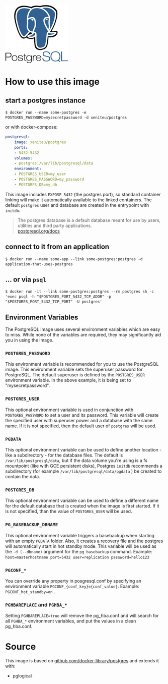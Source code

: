 ![logo](https://raw.githubusercontent.com/docker-library/docs/01c12653951b2fe592c1f93a13b4e289ada0e3a1/postgres/logo.png)

# How to use this image

## start a postgres instance

```console
$ docker run --name some-postgres -e POSTGRES_PASSWORD=mysecretpassword -d xeniteu/postgres
```

or with docker-compose: 

```yaml
postgresql:
    image: xeniteu/postgres
    ports:
    - 5432:5432
    volumes:
    - postgres:/var/lib/postgresql/data
    environment:
    - POSTGRES_USER=my_user
    - POSTGRES_PASSWORD=my_password
    - POSTGRES_DB=my_db
```

This image includes `EXPOSE 5432` (the postgres port), so standard container linking will make it automatically available to the linked containers. The default `postgres` user and database are created in the entrypoint with `initdb`.

> The postgres database is a default database meant for use by users, utilities and third party applications.  
> [postgresql.org/docs](https://www.postgresql.org/docs/current/app-initdb.html)

## connect to it from an application

```console
$ docker run --name some-app --link some-postgres:postgres -d application-that-uses-postgres
```

## ... or via `psql`

```console
$ docker run -it --link some-postgres:postgres --rm postgres sh -c 'exec psql -h "$POSTGRES_PORT_5432_TCP_ADDR" -p "$POSTGRES_PORT_5432_TCP_PORT" -U postgres'
```

## Environment Variables

The PostgreSQL image uses several environment variables which are easy to miss. While none of the variables are required, they may significantly aid you in using the image.

### `POSTGRES_PASSWORD`

This environment variable is recommended for you to use the PostgreSQL image. This environment variable sets the superuser password for PostgreSQL. The default superuser is defined by the `POSTGRES_USER` environment variable. In the above example, it is being set to "mysecretpassword".

### `POSTGRES_USER`

This optional environment variable is used in conjunction with `POSTGRES_PASSWORD` to set a user and its password. This variable will create the specified user with superuser power and a database with the same name. If it is not specified, then the default user of `postgres` will be used.

### `PGDATA`

This optional environment variable can be used to define another location - like a subdirectory - for the database files. The default is `/var/lib/postgresql/data`, but if the data volume you're using is a fs mountpoint (like with GCE persistent disks), Postgres `initdb` recommends a subdirectory (for example `/var/lib/postgresql/data/pgdata` ) be created to contain the data.

### `POSTGRES_DB`

This optional environment variable can be used to define a different name for the default database that is created when the image is first started. If it is not specified, than the value of `POSTGRES_USER` will be used.

### `PG_BASEBACKUP_DBNAME`

This optional environment variable triggers a basebackup when starting with an empty `PGDATA` folder. Also, it creates a recovery file and the postgres will automatically start in hot standby mode. This variable will be used as the `-d (--dbname)` argument for the `pg_basebackup` command. Example:
`host=masterhostname port=5432 user=replication password=hello123`

### `PGCONF_*`

You can override any property in posgresql.conf by specifying an environment variable `PGCONF_{conf_key}={conf_value}`. Example: `PGCONF_hot_standby=on` .

### `PGHBAREPLACE` and `PGHBA_*`

Setting `PGHBAREPLACE=true` will remove the pg_hba.conf and will search for all `PGHBA_*` environment variables, and put the values in a clean pg_hba.conf.

# Source

This image is based on [github.com/docker-library/postgres](https://github.com/docker-library/postgres/) and extends it with:

* pglogical
